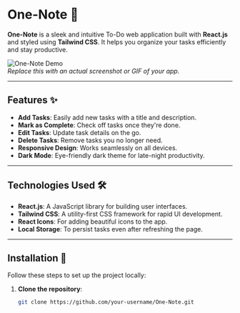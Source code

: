 # One-Note 📝

**One-Note** is a sleek and intuitive To-Do web application built with **React.js** and styled using **Tailwind CSS**. It helps you organize your tasks efficiently and stay productive.

![One-Note Demo](https://via.placeholder.com/800x400.png?text=One-Note+Demo+Placeholder)  
*Replace this with an actual screenshot or GIF of your app.*

---

## Features ✨

- **Add Tasks**: Easily add new tasks with a title and description.
- **Mark as Complete**: Check off tasks once they're done.
- **Edit Tasks**: Update task details on the go.
- **Delete Tasks**: Remove tasks you no longer need.
- **Responsive Design**: Works seamlessly on all devices.
- **Dark Mode**: Eye-friendly dark theme for late-night productivity.

---

## Technologies Used 🛠️

- **React.js**: A JavaScript library for building user interfaces.
- **Tailwind CSS**: A utility-first CSS framework for rapid UI development.
- **React Icons**: For adding beautiful icons to the app.
- **Local Storage**: To persist tasks even after refreshing the page.

---

## Installation 🚀

Follow these steps to set up the project locally:

1. **Clone the repository**:
   ```bash
   git clone https://github.com/your-username/One-Note.git
